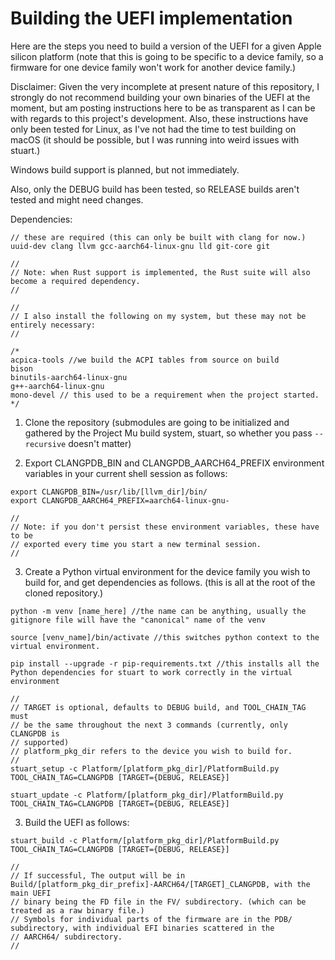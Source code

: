 # Building the UEFI implementation

Here are the steps you need to build a version of the UEFI for a given Apple silicon platform (note that this is going to be specific to a device family, so a firmware for one device family won't work for another device family.)

Disclaimer: Given the very incomplete at present nature of this repository, I strongly do not recommend building your own binaries of the UEFI at the moment, but am posting instructions here to be as transparent as I can be with regards to this project's development. Also, these instructions have only been tested for Linux, as I've not had the time to test building on macOS (it should be possible, but I was running into weird issues with stuart.)

Windows build support is planned, but not immediately.

Also, only the DEBUG build has been tested, so RELEASE builds aren't tested and might need changes.

Dependencies:
```
// these are required (this can only be built with clang for now.)
uuid-dev clang llvm gcc-aarch64-linux-gnu lld git-core git

//
// Note: when Rust support is implemented, the Rust suite will also become a required dependency.
//

//
// I also install the following on my system, but these may not be entirely necessary:
//

/*
acpica-tools //we build the ACPI tables from source on build
bison
binutils-aarch64-linux-gnu
g++-aarch64-linux-gnu
mono-devel // this used to be a requirement when the project started.
*/
```


1. Clone the repository (submodules are going to be initialized and gathered by the Project Mu build system, stuart, so whether you pass `--recursive` doesn't matter)

2. Export CLANGPDB_BIN and CLANGPDB_AARCH64_PREFIX environment variables in your current shell session as follows:

```
export CLANGPDB_BIN=/usr/lib/[llvm_dir]/bin/
export CLANGPDB_AARCH64_PREFIX=aarch64-linux-gnu-

//
// Note: if you don't persist these environment variables, these have to be 
// exported every time you start a new terminal session.
//
```

3. Create a Python virtual environment for the device family you wish to build for, and get dependencies as follows. (this is all at the root of the cloned repository.)

```
python -m venv [name_here] //the name can be anything, usually the gitignore file will have the "canonical" name of the venv

source [venv_name]/bin/activate //this switches python context to the virtual environment.

pip install --upgrade -r pip-requirements.txt //this installs all the Python dependencies for stuart to work correctly in the virtual environment

//
// TARGET is optional, defaults to DEBUG build, and TOOL_CHAIN_TAG must 
// be the same throughout the next 3 commands (currently, only CLANGPDB is
// supported)
// platform_pkg_dir refers to the device you wish to build for.
//
stuart_setup -c Platform/[platform_pkg_dir]/PlatformBuild.py TOOL_CHAIN_TAG=CLANGPDB [TARGET={DEBUG, RELEASE}]

stuart_update -c Platform/[platform_pkg_dir]/PlatformBuild.py TOOL_CHAIN_TAG=CLANGPDB [TARGET={DEBUG, RELEASE}]
```

3. Build the UEFI as follows:

```
stuart_build -c Platform/[platform_pkg_dir]/PlatformBuild.py TOOL_CHAIN_TAG=CLANGPDB [TARGET={DEBUG, RELEASE}]

//
// If successful, The output will be in Build/[platform_pkg_dir_prefix]-AARCH64/[TARGET]_CLANGPDB, with the main UEFI
// binary being the FD file in the FV/ subdirectory. (which can be treated as a raw binary file.)
// Symbols for individual parts of the firmware are in the PDB/ subdirectory, with individual EFI binaries scattered in the
// AARCH64/ subdirectory.
//
```

